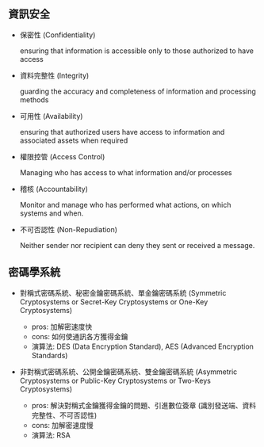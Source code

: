 ## 資訊安全

  - 保密性 (Confidentiality)
  
       ensuring that information is accessible only to those authorized to have access
  
  - 資料完整性 (Integrity)
  
       guarding the accuracy and completeness of information and processing methods
  
  - 可用性 (Availability)
  
       ensuring that authorized users have access to information and associated assets when required

  - 權限控管 (Access Control)
  
       Managing who has access to what information and/or processes

  - 稽核 (Accountability)
  
       Monitor and manage who has performed what actions, on which systems and when.

  - 不可否認性 (Non-Repudiation)
  
       Neither sender nor recipient can deny they sent or received a message.

## 密碼學系統

  - 對稱式密碼系統、秘密金鑰密碼系統、單金鑰密碼系統 (Symmetric Cryptosystems or Secret-Key Cryptosystems or One-Key Cryptosystems)
    - pros: 加解密速度快
    - cons: 如何使通訊各方獲得金鑰
    - 演算法: DES (Data Encryption Standard), AES (Advanced Encryption Standards)
    
  - 非對稱式密碼系統、公開金鑰密碼系統、雙金鑰密碼系統 (Asymmetric Cryptosystems or Public-Key Cryptosystems or Two-Keys Cryptosystems)
    - pros: 解決對稱式金鑰獲得金鑰的問題、引進數位簽章 (識別發送端、資料完整性、不可否認性)
    - cons: 加解密速度慢
    - 演算法: RSA
